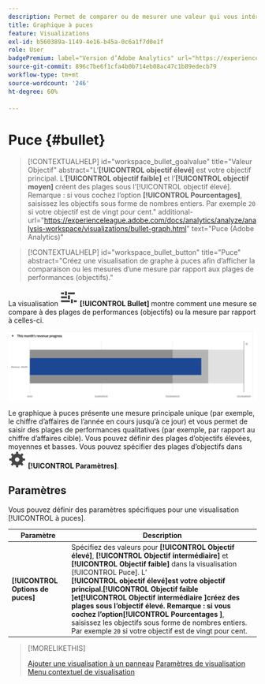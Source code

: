 ```yaml
---
description: Permet de comparer ou de mesurer une valeur qui vous intéresse par rapport à d’autres plages de performances (objectifs).
title: Graphique à puces
feature: Visualizations
exl-id: b560389a-1149-4e16-b45a-0c6a1f7d0e1f
role: User
badgePremium: label="Version d’Adobe Analytics" url="https://experienceleague.adobe.com/docs/analytics/analyze/analysis-workspace/visualizations/bullet-graph.html" tooltip="Sélectionnez cette option pour afficher la version Adobe Analytics de cet article."
source-git-commit: 896c7be6f1cfa4b0b714eb08ac47c1b89edecb79
workflow-type: tm+mt
source-wordcount: '246'
ht-degree: 60%

---
```


# Puce {#bullet}

<!-- markdownlint-disable MD034 -->

>[!CONTEXTUALHELP]
>id="workspace_bullet_goalvalue"
>title="Valeur Objectif"
>abstract="L’**[!UICONTROL objectif élevé]** est votre objectif principal. L’**[!UICONTROL objectif faible]** et l’**[!UICONTROL objectif moyen]** créent des plages sous l’[!UICONTROL objectif élevé]. Remarque : si vous cochez l’option **[!UICONTROL Pourcentages]**, saisissez les objectifs sous forme de nombres entiers. Par exemple `20` si votre objectif est de vingt pour cent."
>additional-url="https://experienceleague.adobe.com/docs/analytics/analyze/analysis-workspace/visualizations/bullet-graph.html" text="Puce (Adobe Analytics)"

<!-- markdownlint-enable MD034 -->

<!-- markdownlint-disable MD034 -->

>[!CONTEXTUALHELP]
>id="workspace_bullet_button"
>title="Puce"
>abstract="Créez une visualisation de graphe à puces afin d’afficher la comparaison ou les mesures d’une mesure par rapport aux plages de performances (objectifs)."

<!-- markdownlint-enable MD034 -->

La visualisation ![GraphBullet](/help/assets/icons/GraphBullet.svg) **[!UICONTROL Bullet]** montre comment une mesure se compare à des plages de performances (objectifs) ou la mesure par rapport à celles-ci.

![](assets/bullet.png)

Le graphique à puces présente une mesure principale unique (par exemple, le chiffre d’affaires de l’année en cours jusqu’à ce jour) et vous permet de saisir des plages de performances qualitatives (par exemple, par rapport au chiffre d’affaires cible). Vous pouvez définir des plages d’objectifs élevées, moyennes et basses. Vous pouvez spécifier des plages d’objectifs dans ![Paramètre](/help/assets/icons/Setting.svg) **[!UICONTROL Paramètres]**.

## Paramètres

Vous pouvez définir des paramètres spécifiques pour une visualisation [!UICONTROL à puces].

| Paramètre | Description |
|---|---|
| **[!UICONTROL Options de puces]** | Spécifiez des valeurs pour **[!UICONTROL Objectif élevé]**, **[!UICONTROL Objectif intermédiaire]** et **[!UICONTROL Objectif faible]** dans la visualisation [!UICONTROL Puce]. L’<br/>**[!UICONTROL objectif élevé&#x200B;]**est votre objectif principal.**[!UICONTROL  Objectif faible ]**et**[!UICONTROL  Objectif intermédiaire ]**créez des plages sous l’objectif élevé. Remarque : si vous cochez l’option**[!UICONTROL  Pourcentages ]**, saisissez les objectifs sous forme de nombres entiers. Par exemple `20` si votre objectif est de vingt pour cent. |

>[!MORELIKETHIS]
>
>[Ajouter une visualisation à un panneau](/help/analysis-workspace/visualizations/freeform-analysis-visualizations.md#add-visualizations-to-a-panel)
>[Paramètres de visualisation ](/help/analysis-workspace/visualizations/freeform-analysis-visualizations.md#settings)
>[Menu contextuel de visualisation](/help/analysis-workspace/visualizations/freeform-analysis-visualizations.md#context-menu)
>

